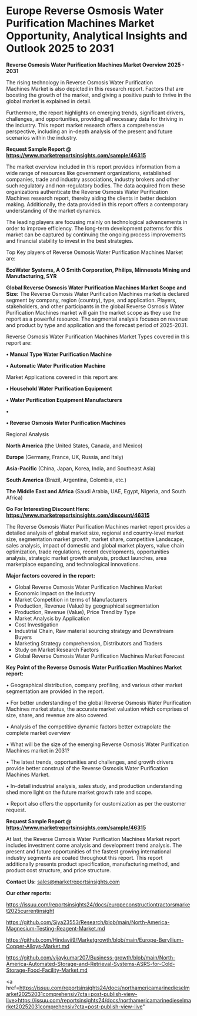 # Europe Reverse Osmosis Water Purification Machines Market Opportunity, Analytical Insights and Outlook 2025 to 2031

<Strong> Reverse Osmosis Water Purification Machines Market Overview 2025 - 2031</strong>

The rising technology in Reverse Osmosis Water Purification Machines Market is also depicted in this research report. Factors that are boosting the growth of the market, and giving a positive push to thrive in the global market is explained in detail.

Furthermore, the report highlights on emerging trends, significant drivers, challenges, and opportunities, providing all necessary data for thriving in the industry. This report market research offers a comprehensive perspective, including an in-depth analysis of the present and future scenarios within the industry.

<strong>Request Sample Report @ <a href=https://www.marketreportsinsights.com/sample/46315>https://www.marketreportsinsights.com/sample/46315</a></strong>

The market overview included in this report provides information from a wide range of resources like government organizations, established companies, trade and industry associations, industry brokers and other such regulatory and non-regulatory bodies. The data acquired from these organizations authenticate the Reverse Osmosis Water Purification Machines research report, thereby aiding the clients in better decision making. Additionally, the data provided in this report offers a contemporary understanding of the market dynamics.

The leading players are focusing mainly on technological advancements in order to improve efficiency. The long-term development patterns for this market can be captured by continuing the ongoing process improvements and financial stability to invest in the best strategies.

Top Key players of Reverse Osmosis Water Purification Machines Market are:

<strong>EcoWater Systems, A O Smith Corporation, Philips, Minnesota Mining and Manufacturing, SYR</strong>

<strong><b>Global Reverse Osmosis Water Purification Machines Market Scope and Size:</b></strong>
The Reverse Osmosis Water Purification Machines market is declared segment by company, region (country), type, and application. Players, stakeholders, and other participants in the global Reverse Osmosis Water Purification Machines market will gain the market scope as they use the report as a powerful resource. The segmental analysis focuses on revenue and product by type and application and the forecast period of 2025-2031.

Reverse Osmosis Water Purification Machines Market Types covered in this report are:

<strong>•  Manual Type Water Purification Machine

•  Automatic Water Purification Machine</strong>

Market Applications covered in this report are:

<strong>•  Household Water Purification Equipment

•  Water Purification Equipment Manufacturers

•  

•  Reverse Osmosis Water Purification Machines</strong> 

Regional Analysis

<strong>North America</strong> (the United States, Canada, and Mexico)

<strong>Europe</strong> (Germany, France, UK, Russia, and Italy)

<strong>Asia-Pacific</strong> (China, Japan, Korea, India, and Southeast Asia)

<strong>South America</strong> (Brazil, Argentina, Colombia, etc.)

<strong>The Middle East and Africa</strong> (Saudi Arabia, UAE, Egypt, Nigeria, and South Africa)

<strong>Go For Interesting Discount Here: <a href=https://www.marketreportsinsights.com/discount/46315>https://www.marketreportsinsights.com/discount/46315</a></strong>

The Reverse Osmosis Water Purification Machines market report provides a detailed analysis of global market size, regional and country-level market size, segmentation market growth, market share, competitive Landscape, sales analysis, impact of domestic and global market players, value chain optimization, trade regulations, recent developments, opportunities analysis, strategic market growth analysis, product launches, area marketplace expanding, and technological innovations.

<strong><b>Major factors covered in the report:</b></strong>
<ul>
  <li>Global Reverse Osmosis Water Purification Machines Market </li>
  <li>Economic Impact on the Industry</li>
  <li>Market Competition in terms of Manufacturers</li>
  <li>Production, Revenue (Value) by geographical segmentation</li>
  <li>Production, Revenue (Value), Price Trend by Type</li>
  <li>Market Analysis by Application</li>
  <li>Cost Investigation</li>
  <li>Industrial Chain, Raw material sourcing strategy and Downstream Buyers</li>
  <li>Marketing Strategy comprehension, Distributors and Traders</li>
  <li>Study on Market Research Factors</li>
  <li>Global Reverse Osmosis Water Purification Machines Market Forecast</li>
</ul>

<strong><b>Key Point of the Reverse Osmosis Water Purification Machines Market report:</b></strong>

• Geographical distribution, company profiling, and various other market segmentation are provided in the report.

• For better understanding of the global Reverse Osmosis Water Purification Machines market status, the accurate market valuation which comprises of size, share, and revenue are also covered.

• Analysis of the competitive dynamic factors better extrapolate the complete market overview

• What will be the size of the emerging Reverse Osmosis Water Purification Machines market in 2031?

• The latest trends, opportunities and challenges, and growth drivers provide better construal of the Reverse Osmosis Water Purification Machines Market.

• In-detail industrial analysis, sales study, and production understanding shed more light on the future market growth rate and scope.

• Report also offers the opportunity for customization as per the customer request.

<strong>Request Sample Report @ <a href=https://www.marketreportsinsights.com/sample/46315>https://www.marketreportsinsights.com/sample/46315</a></strong>

At last, the Reverse Osmosis Water Purification Machines Market report includes investment come analysis and development trend analysis. The present and future opportunities of the fastest growing international industry segments are coated throughout this report. This report additionally presents product specification, manufacturing method, and product cost structure, and price structure.

<strong>Contact Us:</strong>
sales@marketreportsinsights.com

<strong>Our other reports:</strong>

<a href=https://issuu.com/reportsinsights24/docs/europeconstructiontractorsmarket2025currentinsight>https://issuu.com/reportsinsights24/docs/europeconstructiontractorsmarket2025currentinsight</a>

<a href=https://github.com/Siya23553/Research/blob/main/North-America-Magnesium-Testing-Reagent-Market.md>https://github.com/Siya23553/Research/blob/main/North-America-Magnesium-Testing-Reagent-Market.md</a>

<a href=https://github.com/Hindavii9/Marketgrowth/blob/main/Europe-Beryllium-Copper-Alloys-Market.md>https://github.com/Hindavii9/Marketgrowth/blob/main/Europe-Beryllium-Copper-Alloys-Market.md</a>

<a href=https://github.com/vijaykumar207/Business-growth/blob/main/North-America-Automated-Storage-and-Retrieval-Systems-ASRS-for-Cold-Storage-Food-Facility-Market.md>https://github.com/vijaykumar207/Business-growth/blob/main/North-America-Automated-Storage-and-Retrieval-Systems-ASRS-for-Cold-Storage-Food-Facility-Market.md</a>

<a href=https://issuu.com/reportsinsights24/docs/northamericamarinedieselmarket20252031comprehensiv?cta=post-publish-view-live>https://issuu.com/reportsinsights24/docs/northamericamarinedieselmarket20252031comprehensiv?cta=post-publish-view-live</a>"

